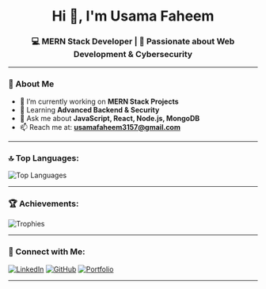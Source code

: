 <h1 align="center">Hi 👋, I'm Usama Faheem</h1>
<h3 align="center">💻 MERN Stack Developer | 🚀 Passionate about Web Development & Cybersecurity</h3>

---

### 🌟 About Me
- 🔭 I’m currently working on **MERN Stack Projects**
- 🌱 Learning **Advanced Backend & Security**
- 💬 Ask me about **JavaScript, React, Node.js, MongoDB**
- 📫 Reach me at: **usamafaheem3157@gmail.com**

---



### 🔝 Top Languages:
![Top Languages](https://github-readme-stats.vercel.app/api/top-langs/?username=usamafaheem-dev&layout=compact&theme=radical)

---

### 🏆 Achievements:
![Trophies](https://github-profile-trophy.vercel.app/?username=usamafaheem-dev&theme=radical&no-frame=true&row=1&column=7)

---



### 🔗 Connect with Me:
[![LinkedIn](https://img.shields.io/badge/LinkedIn-0077B5?style=for-the-badge&logo=linkedin&logoColor=white)](https://linkedin.com/in/usamafaheem-dev)
[![GitHub](https://img.shields.io/badge/GitHub-000?style=for-the-badge&logo=github&logoColor=white)](https://github.com/usamafaheem-dev)
[![Portfolio](https://img.shields.io/badge/Portfolio-FF5722?style=for-the-badge&logo=vercel&logoColor=white)](#)

---
